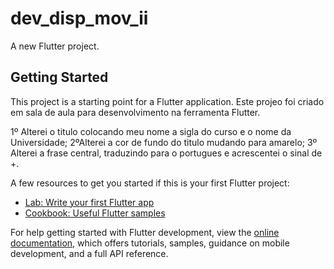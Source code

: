 # dev_disp_mov_ii

A new Flutter project.

## Getting Started

This project is a starting point for a Flutter application. Este projeo foi criado  em sala de aula para desenvolvimento na ferramenta Flutter.

1º Alterei o titulo  colocando meu nome a sigla do curso e o nome da Universidade;
2ºAlterei a cor de fundo do titulo mudando para amarelo;
3º Alterei a frase central, traduzindo para o portugues  e acrescentei o sinal de +.


A few resources to get you started if this is your first Flutter project:

- [Lab: Write your first Flutter app](https://docs.flutter.dev/get-started/codelab)
- [Cookbook: Useful Flutter samples](https://docs.flutter.dev/cookbook)

For help getting started with Flutter development, view the
[online documentation](https://docs.flutter.dev/), which offers tutorials,
samples, guidance on mobile development, and a full API reference.
